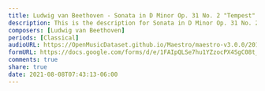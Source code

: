 ```yaml
---
title: Ludwig van Beethoven - Sonata in D Minor Op. 31 No. 2 "Tempest" (1)
description: This is the description for Sonata in D Minor Op. 31 No. 2 "Tempest" by Ludwig van Beethoven
composers: [Ludwig van Beethoven]
periods: [Classical]
audioURL: https://OpenMusicDataset.github.io/Maestro/maestro-v3.0.0/2018/MIDI-Unprocessed_Recital5-7_MID--AUDIO_06_R1_2018_wav--2.midi
formURL: https://docs.google.com/forms/d/e/1FAIpQLSe7hu1YZzocPX4SgC08t_K5BgWRr5RVrh5e-6-wvLcM184vLg/viewform
comments: true
share: true
date: 2021-08-08T07:43:13-06:00
---
```

